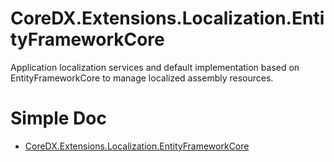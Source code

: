 # CoreDX.Extensions.Localization.EntityFrameworkCore

Application localization services and default implementation based on EntityFrameworkCore to manage localized assembly resources.

# Simple Doc

* [CoreDX.Extensions.Localization.EntityFrameworkCore](./src/CoreDX.Extensions.Localization.EntityFrameworkCore/readme.md)